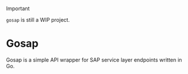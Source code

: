 > [!IMPORTANT]  
> `gosap` is still a WIP project.

# Gosap
Gosap is a simple API wrapper for SAP service layer endpoints written in Go.

